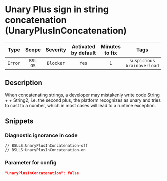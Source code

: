 # Unary Plus sign in string concatenation (UnaryPlusInConcatenation)

| Type | Scope | Severity | Activated<br/>by default | Minutes<br/>to fix | Tags |
| :-: | :-: | :-: | :-: | :-: | :-: |
| `Error` | `BSL`<br/>`OS` | `Blocker` | `Yes` | `1` | `suspicious`<br/>`brainoverload` |

<!-- Блоки выше заполняются автоматически, не трогать -->
## Description

When concatenating strings, a developer may mistakenly write code  String + + String2, i.e. the second plus, the platform recognizes as unary and tries to cast to a number, which in most cases will lead to a runtime exception.

## Snippets

<!-- Блоки ниже заполняются автоматически, не трогать -->
### Diagnostic ignorance in code

```bsl
// BSLLS:UnaryPlusInConcatenation-off
// BSLLS:UnaryPlusInConcatenation-on
```

### Parameter for config

```json
"UnaryPlusInConcatenation": false
```
